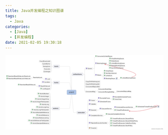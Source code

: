 ```yaml
---
title: Java并发编程之知识图谱
tags:
  - Java
categories:
  - [Java]
  - [并发编程]
date: 2021-02-05 19:30:18
---
```

<div align=center>

![并发编程知识图谱](Java并发编程之知识图谱/1588238047655.png)

</div>